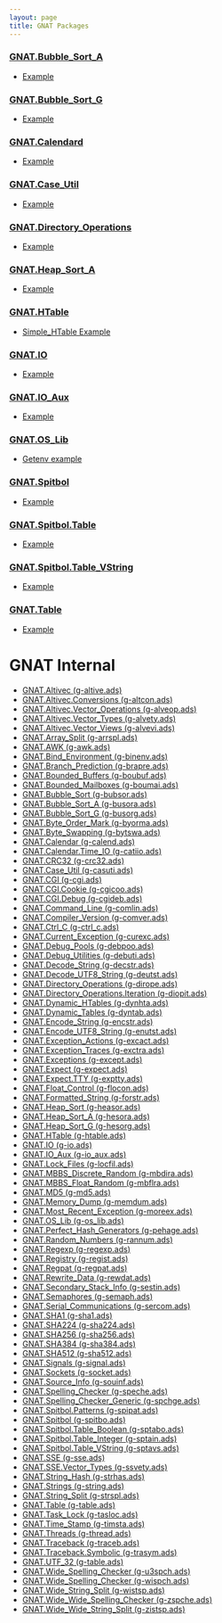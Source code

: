 ```yaml
---
layout: page
title: GNAT Packages
---
```


### [GNAT.Bubble_Sort_A]()
- [Example](http://www.adapower.com/index.php?Command=Class&ClassID=GNAT&CID=234)

### [GNAT.Bubble_Sort_G]()
- [Example](http://www.adapower.com/index.php?Command=Class&ClassID=GNAT&CID=235)

### [GNAT.Calendard]()
- [Example](http://www.adapower.com/index.php?Command=Class&ClassID=GNAT&CID=236)

### [GNAT.Case_Util]()
- [Example](http://www.adapower.com/index.php?Command=Class&ClassID=GNAT&CID=237)

### [GNAT.Directory_Operations]()
- [Example](http://www.adapower.com/index.php?Command=Class&ClassID=GNAT&CID=237)

### [GNAT.Heap_Sort_A]()
- [Example](http://www.adapower.com/index.php?Command=Class&ClassID=GNAT&CID=237)

### [GNAT.HTable]()
- [Simple_HTable Example](http://www.adapower.com/index.php?Command=Class&ClassID=GNAT&CID=237)

### [GNAT.IO]()
- [Example](http://www.adapower.com/index.php?Command=Class&ClassID=GNAT&CID=237)

### [GNAT.IO_Aux]()
- [Example](http://www.adapower.com/index.php?Command=Class&ClassID=GNAT&CID=242)

### [GNAT.OS_Lib]()
- [Getenv example](http://www.adapower.com/index.php?Command=Class&ClassID=GNAT&CID=242)

### [GNAT.Spitbol]()
- [Example](http://www.adapower.com/index.php?Command=Class&ClassID=GNAT&CID=244)

### [GNAT.Spitbol.Table]()
- [Example](http://www.adapower.com/index.php?Command=Class&ClassID=GNAT&CID=245)

### [GNAT.Spitbol.Table_VString]()
- [Example](http://www.adapower.com/index.php?Command=Class&ClassID=GNAT&CID=246)

### [GNAT.Table]()
- [Example](http://www.adapower.com/index.php?Command=Class&ClassID=GNAT&CID=247)







# GNAT Internal

- [GNAT.Altivec (g-altive.ads)]()
- [GNAT.Altivec.Conversions (g-altcon.ads)]()
- [GNAT.Altivec.Vector_Operations (g-alveop.ads)]()
- [GNAT.Altivec.Vector_Types (g-alvety.ads)]()
- [GNAT.Altivec.Vector_Views (g-alvevi.ads)]()
- [GNAT.Array_Split (g-arrspl.ads)]()
- [GNAT.AWK (g-awk.ads)]()
- [GNAT.Bind_Environment (g-binenv.ads)]()
- [GNAT.Branch_Prediction (g-brapre.ads)]()
- [GNAT.Bounded_Buffers (g-boubuf.ads)]()
- [GNAT.Bounded_Mailboxes (g-boumai.ads)]()
- [GNAT.Bubble_Sort (g-bubsor.ads)]()
- [GNAT.Bubble_Sort_A (g-busora.ads)]()
- [GNAT.Bubble_Sort_G (g-busorg.ads)]()
- [GNAT.Byte_Order_Mark (g-byorma.ads)]()
- [GNAT.Byte_Swapping (g-bytswa.ads)]()
- [GNAT.Calendar (g-calend.ads)]()
- [GNAT.Calendar.Time_IO (g-catiio.ads)]()
- [GNAT.CRC32 (g-crc32.ads)]()
- [GNAT.Case_Util (g-casuti.ads)]()
- [GNAT.CGI (g-cgi.ads)]()
- [GNAT.CGI.Cookie (g-cgicoo.ads)]()
- [GNAT.CGI.Debug (g-cgideb.ads)]()
- [GNAT.Command_Line (g-comlin.ads)]()
- [GNAT.Compiler_Version (g-comver.ads)]()
- [GNAT.Ctrl_C (g-ctrl_c.ads)]()
- [GNAT.Current_Exception (g-curexc.ads)]()
- [GNAT.Debug_Pools (g-debpoo.ads)]()
- [GNAT.Debug_Utilities (g-debuti.ads)]()
- [GNAT.Decode_String (g-decstr.ads)]()
- [GNAT.Decode_UTF8_String (g-deutst.ads)]()
- [GNAT.Directory_Operations (g-dirope.ads)]()
- [GNAT.Directory_Operations.Iteration (g-diopit.ads)]()
- [GNAT.Dynamic_HTables (g-dynhta.ads)]()
- [GNAT.Dynamic_Tables (g-dyntab.ads)]()
- [GNAT.Encode_String (g-encstr.ads)]()
- [GNAT.Encode_UTF8_String (g-enutst.ads)]()
- [GNAT.Exception_Actions (g-excact.ads)]()
- [GNAT.Exception_Traces (g-exctra.ads)]()
- [GNAT.Exceptions (g-except.ads)]()
- [GNAT.Expect (g-expect.ads)]()
- [GNAT.Expect.TTY (g-exptty.ads)]()
- [GNAT.Float_Control (g-flocon.ads)]()
- [GNAT.Formatted_String (g-forstr.ads)]()
- [GNAT.Heap_Sort (g-heasor.ads)]()
- [GNAT.Heap_Sort_A (g-hesora.ads)]()
- [GNAT.Heap_Sort_G (g-hesorg.ads)]()
- [GNAT.HTable (g-htable.ads)]()
- [GNAT.IO (g-io.ads)]()
- [GNAT.IO_Aux (g-io_aux.ads)]()
- [GNAT.Lock_Files (g-locfil.ads)]()
- [GNAT.MBBS_Discrete_Random (g-mbdira.ads)]()
- [GNAT.MBBS_Float_Random (g-mbflra.ads)]()
- [GNAT.MD5 (g-md5.ads)]()
- [GNAT.Memory_Dump (g-memdum.ads)]()
- [GNAT.Most_Recent_Exception (g-moreex.ads)]()
- [GNAT.OS_Lib (g-os_lib.ads)]()
- [GNAT.Perfect_Hash_Generators (g-pehage.ads)]()
- [GNAT.Random_Numbers (g-rannum.ads)]()
- [GNAT.Regexp (g-regexp.ads)]()
- [GNAT.Registry (g-regist.ads)]()
- [GNAT.Regpat (g-regpat.ads)]()
- [GNAT.Rewrite_Data (g-rewdat.ads)]()
- [GNAT.Secondary_Stack_Info (g-sestin.ads)]()
- [GNAT.Semaphores (g-semaph.ads)]()
- [GNAT.Serial_Communications (g-sercom.ads)]()
- [GNAT.SHA1 (g-sha1.ads)]()
- [GNAT.SHA224 (g-sha224.ads)]()
- [GNAT.SHA256 (g-sha256.ads)]()
- [GNAT.SHA384 (g-sha384.ads)]()
- [GNAT.SHA512 (g-sha512.ads)]()
- [GNAT.Signals (g-signal.ads)]()
- [GNAT.Sockets (g-socket.ads)]()
- [GNAT.Source_Info (g-souinf.ads)]()
- [GNAT.Spelling_Checker (g-speche.ads)]()
- [GNAT.Spelling_Checker_Generic (g-spchge.ads)]()
- [GNAT.Spitbol.Patterns (g-spipat.ads)]()
- [GNAT.Spitbol (g-spitbo.ads)]()
- [GNAT.Spitbol.Table_Boolean (g-sptabo.ads)]()
- [GNAT.Spitbol.Table_Integer (g-sptain.ads)]()
- [GNAT.Spitbol.Table_VString (g-sptavs.ads)]()
- [GNAT.SSE (g-sse.ads)]()
- [GNAT.SSE.Vector_Types (g-ssvety.ads)]()
- [GNAT.String_Hash (g-strhas.ads)]()
- [GNAT.Strings (g-string.ads)]()
- [GNAT.String_Split (g-strspl.ads)]()
- [GNAT.Table (g-table.ads)]()
- [GNAT.Task_Lock (g-tasloc.ads)]()
- [GNAT.Time_Stamp (g-timsta.ads)]()
- [GNAT.Threads (g-thread.ads)]()
- [GNAT.Traceback (g-traceb.ads)]()
- [GNAT.Traceback.Symbolic (g-trasym.ads)]()
- [GNAT.UTF_32 (g-table.ads)]()
- [GNAT.Wide_Spelling_Checker (g-u3spch.ads)]()
- [GNAT.Wide_Spelling_Checker (g-wispch.ads)]()
- [GNAT.Wide_String_Split (g-wistsp.ads)]()
- [GNAT.Wide_Wide_Spelling_Checker (g-zspche.ads)]()
- [GNAT.Wide_Wide_String_Split (g-zistsp.ads)]()
